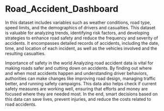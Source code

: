 # Road_Accident_Dashboard

In this dataset includes variables such as weather conditions, road type, speed limits, and the demographics of drivers and casualties. This dataset is valuable for analyzing trends, identifying risk factors, and developing strategies to enhance road safety and reduce the frequency and severity of accidents. It encompasses detailed records of accidents, including the date, time, and location of each incident, as well as the vehicles involved and the resulting casualties.

Importance of safety in the world
Analyzing road accident data is vital for making roads safer and cutting down on accidents. By finding out where and when most accidents happen and understanding driver behaviors, authorities can make changes like improving road design, managing traffic better, and running safety campaigns. This data also helps check if current safety measures are working well, ensuring that efforts and money are focused where they are needed most. In the end, smart decisions based on this data can save lives, prevent injuries, and reduce the costs related to road accidents.
